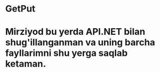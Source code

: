 # GetPut
# Mirziyod bu yerda API.NET bilan shug'illanganman va uning barcha fayllarimni shu yerga saqlab ketaman.
